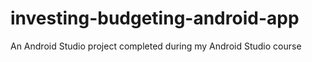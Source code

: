 # investing-budgeting-android-app
An Android Studio project completed during my Android Studio course
